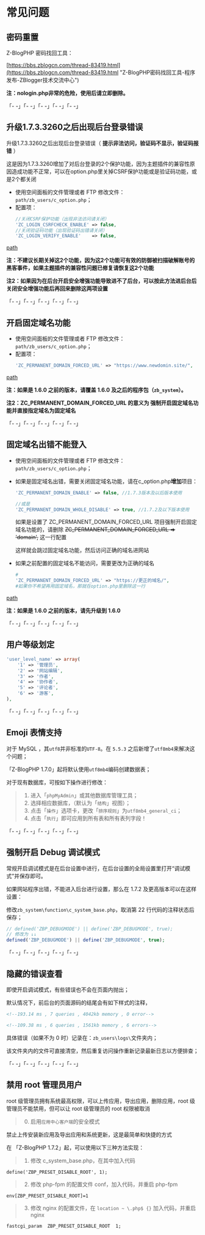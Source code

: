 # 常见问题

## 密码重置

Z-BlogPHP 密码找回工具：

[https://bbs.zblogcn.com/thread-83419.html](https://bbs.zblogcn.com/thread-83419.html "Z-BlogPHP密码找回工具-程序发布-ZBlogger技术交流中心")

**注：nologin.php非常的危险，使用后请立即删除。**

「- -」「- -」「- -」「- -」「- -」


## 升级1.7.3.3260之后出现后台登录错误

升级1.7.3.3260之后出现后台登录错误（ **提示非法访问，验证码不显示，验证码报错** ）

这是因为1.7.3.3260增加了对后台登录的2个保护功能，因为主题插件的兼容性原因造成功能不正常，可以在option.php里关掉CSRF保护功能或是验证码功能，或是2个都关闭

- 使用空间面板的文件管理或者 FTP 修改文件：`path/zb_users/c_option.php`；
- 配置项：
  ```php
  //关闭CSRF保护功能（出现非法访问请关闭）
  'ZC_LOGIN_CSRFCHECK_ENABLE' => false,
  //关闭验证码功能（出现验证码出错请关闭）
  'ZC_LOGIN_VERIFY_ENABLE'    => false,
  ```

[path](terms/path.md ':include')

**注：不建议长期关掉这2个功能，因为这2个功能可有效的防御被扫描破解账号的黑客事件，如果主题插件的兼容性问题已修复请恢复这2个功能**

**注2：如果因为在后台开启安全增强功能导致进不了后台，可以按此方法进后台后关闭安全增强功能后再回来删除这两项设置**

「- -」「- -」「- -」「- -」「- -」



## 开启固定域名功能

- 使用空间面板的文件管理或者 FTP 修改文件：`path/zb_users/c_option.php`；
- 配置项：
  ```php
  'ZC_PERMANENT_DOMAIN_FORCED_URL' => "https://www.newdomin.site/",
  ```

[path](terms/path.md ':include')

**注：如果是 1.6.0 之前的版本，请覆盖 1.6.0 及之后的程序包（`zb_system`）。**

**注2：ZC_PERMANENT_DOMAIN_FORCED_URL 的意义为 强制开启固定域名功能并直接指定域名为固定域名**

「- -」「- -」「- -」「- -」「- -」

## 固定域名出错不能登入

- 使用空间面板的文件管理或者 FTP 修改文件：`path/zb_users/c_option.php`；

- 如果是固定域名出错，需要关闭固定域名功能，请在c_option.php**增加**项目：
  ```php
  'ZC_PERMANENT_DOMAIN_ENABLE' => false, //1.7.3版本及以后版本使用

  //或是
  'ZC_PERMANENT_DOMAIN_WHOLE_DISABLE' => true, //1.7.2及以下版本使用
  ```
  如果是设置了 ZC_PERMANENT_DOMAIN_FORCED_URL 项目强制开启固定域名功能的，请删除   ~~ZC_PERMANENT_DOMAIN_FORCED_URL => 'domain',~~ 这一行配置

  这样就会跳过固定域名功能，然后访问正确的域名进网站

- 如果之前配置的固定域名不能访问，需要更改为正确的域名
  ```php
  #
  'ZC_PERMANENT_DOMAIN_FORCED_URL' => "https://更正的域名/",
  #如果你不希望再用固定域名，那就在option.php里删除这一行
  ```

[path](terms/path.md ':include')

**注：如果是 1.6.0 之前的版本，请先升级到 1.6.0**

「- -」「- -」「- -」「- -」「- -」



## 用户等级划定

```php
'user_level_name' => array(
    '1' => '管理员',
    '2' => '网站编辑',
    '3' => '作者',
    '4' => '协作者',
    '5' => '评论者',
    '6' => '游客',
),

```

「- -」「- -」「- -」「- -」「- -」

## Emoji 表情支持

对于 MySQL ，其`utf8`并非标准的`UTF-8`。在 `5.5.3` 之后新增了`utf8mb4`来解决这个问题；

「Z-BlogPHP 1.7.0」起将默认使用`utf8mb4`编码创建数据表；

对于现有数据库，可按如下操作进行修改：

> 1. 进入「`phpMyAdmin`」或其他数据库管理工具；
> 2. 选择相应数据库，（默认为「`结构`」视图）；
> 3. 点击「`操作`」选项卡，更改「`排序规则`」为`utf8mb4_general_ci`；
> 4. 点击「`执行`」即可应用到所有表和所有表列字段！

「- -」「- -」「- -」「- -」「- -」

## 强制开启 Debug 调试模式

常规开启调试模式是在后台设置中进行，在后台设置的全局设置里打开“调试模式”并保存即可。

如果网站程序出错，不能进入后台进行设置，那么在 1.7.2 及更高版本可以在这样设置：

修改`zb_system\function\c_system_base.php`，取消第 22 行代码的注释状态后保存；

```php
// defined('ZBP_DEBUGMODE') || define('ZBP_DEBUGMODE', true);
// 修改为 ↓↓
defined('ZBP_DEBUGMODE') || define('ZBP_DEBUGMODE', true);
```

「- -」「- -」「- -」「- -」「- -」

## 隐藏的错误查看

即使开启调试模式，有些错误也不会在页面内抛出；

默认情况下，前后台的页面源码的结尾会有如下样式的注释，

```html
<!--193.14 ms , 7 queries , 4042kb memory , 0 error-->

<!--109.38 ms , 6 queries , 1561kb memory , 6 errors-->
```

具体错误（如果不为 0 时）记录在：`zb_users\logs\`文件夹内；

该文件夹内的文件可直接清空，然后重复访问操作重新记录最新日志以方便排查；

「- -」「- -」「- -」「- -」「- -」

## 禁用 root 管理员用户

root 级管理员拥有系统最高权限，可以上传应用，导出应用，删除应用，root 级管理员不能禁用，但可以让 root 级管理员的 root 权限被取消

> 0. 启用`应用中心客户端`的安全模式

禁止上传安装新应用及导出应用和系统更新，这是最简单和快捷的方式

在 「Z-BlogPHP 1.7.2」起，可以使用以下三种方法实现：

> 1. 修改 c_system_base.php，在其中加入代码

`define('ZBP_PRESET_DISABLE_ROOT', 1);`

> 2. 修改 php-fpm 的配置文件 conf，加入代码，并重启 php-fpm

`env[ZBP_PRESET_DISABLE_ROOT]=1`

> 3. 修改 nginx 的配置文件，在 `location ~ \.php$ {}` 加入代码，并重启 nginx

`fastcgi_param  ZBP_PRESET_DISABLE_ROOT  1;`
